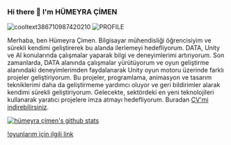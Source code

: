 ### Hi there 👋 I'm HÜMEYRA ÇİMEN

<!--
**hmyrcmn/hmyrcmn** is a ✨ _special_ ✨ repository because its `README.md` (this file) appears on your GitHub profile.

Here are some ideas to get you started:

- 🔭 I’m currently working on ...
- 🌱 I’m currently learning ...
- 👯 I’m looking to collaborate on ...
- 🤔 I’m looking for help with ...
- 💬 Ask me about ...
- 📫 How to reach me: ...
- 😄 Pronouns: ...
- ⚡ Fun fact: ...
-->
![cooltext386710987420210](https://user-images.githubusercontent.com/75569106/122066620-937f2200-cdfb-11eb-8c59-61b6977bd0f0.gif)
![PROFILE](https://cdn-images-1.medium.com/max/960/1*WFYSABb0f4BUledj_OGIzw.png)


Merhaba, ben Hümeyra Çimen. Bilgisayar mühendisliği öğrencisiyim ve sürekli kendimi geliştirerek bu alanda ilerlemeyi hedefliyorum. DATA, Unity ve AI konularında çalışmalar yaparak bilgi ve deneyimlerimi artırıyorum.
Son zamanlarda, DATA alanında çalışmalar yürütüyorum ve oyun geliştirme alanındaki deneyimlerimden faydalanarak Unity oyun motoru üzerinde farklı projeler geliştiriyorum. Bu projeler, programlama, animasyon ve tasarım tekniklerimi daha da geliştirmeme yardımcı oluyor ve geri bildirimler alarak kendimi sürekli geliştiriyorum. Gelecekte, sektördeki en yeni teknolojileri kullanarak yaratıcı projelere imza atmayı hedefliyorum.
Buradan [CV'mi indirebilirsiniz](https://github.com/hmyrcmn/hmyrcmn/raw/main/cv.pdf).


[![hümeyra çimen's github stats](https://github-readme-stats.vercel.app/api?username=hmyrcmn&count_private=true&show_icons=true&theme=radical&hide_rank=false)](https://github.com/anuraghazra/github-readme-stats)


[!oyunlarım için ilgili link ](https://simmer.io/@humeyracimen)

